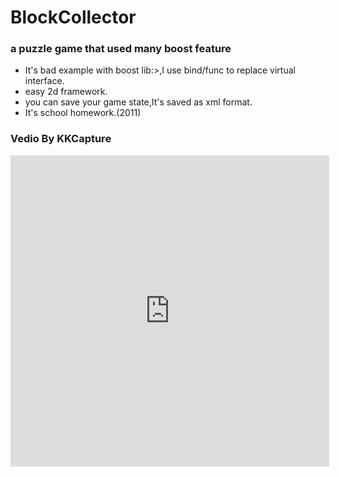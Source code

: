 BlockCollector
==============

### a puzzle game that used many boost feature
* It's bad example with boost lib:>,I use bind/func to replace virtual interface.
* easy 2d framework.
* you can save your game state,It's saved as xml format.
* It's school homework.(2011)

### Vedio By KKCapture
<iframe height=498 width=510 src="http://player.youku.com/embed/XMzUwMjkwODUy" frameborder=0 allowfullscreen></iframe>

